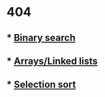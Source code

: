 # 404
## * [Binary search](https://github.com/kadirovgm/grokking_algs/blob/main/grokking_algs/binary_search.md)
## * [Arrays/Linked lists](https://github.com/kadirovgm/grokking_algs/blob/main/grokking_algs/big_O_arrays_or_lists.md)
## * [Selection sort](https://github.com/kadirovgm/grokking_algs/blob/main/grokking_algs/selection_sort.md)
